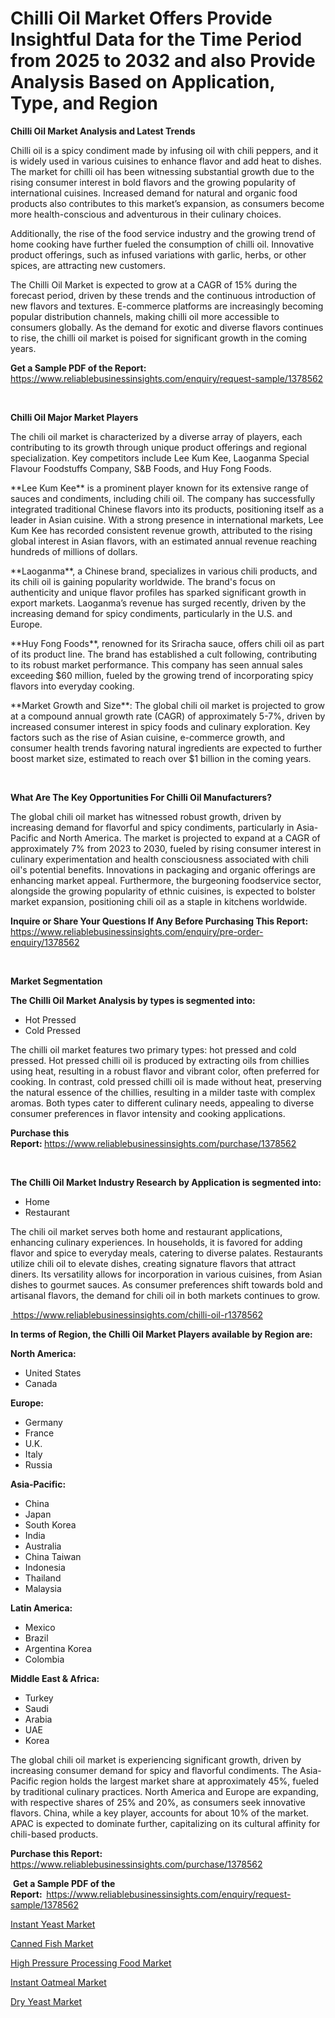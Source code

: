 <p><h1>Chilli Oil Market Offers Provide Insightful Data for the Time Period from 2025 to 2032 and also Provide Analysis Based on Application, Type, and Region</h1></p><p><strong>Chilli Oil Market Analysis and Latest Trends</strong></p>
<p><p>Chilli oil is a spicy condiment made by infusing oil with chili peppers, and it is widely used in various cuisines to enhance flavor and add heat to dishes. The market for chilli oil has been witnessing substantial growth due to the rising consumer interest in bold flavors and the growing popularity of international cuisines. Increased demand for natural and organic food products also contributes to this market’s expansion, as consumers become more health-conscious and adventurous in their culinary choices. </p><p>Additionally, the rise of the food service industry and the growing trend of home cooking have further fueled the consumption of chilli oil. Innovative product offerings, such as infused variations with garlic, herbs, or other spices, are attracting new customers. </p><p>The Chilli Oil Market is expected to grow at a CAGR of 15% during the forecast period, driven by these trends and the continuous introduction of new flavors and textures. E-commerce platforms are increasingly becoming popular distribution channels, making chilli oil more accessible to consumers globally. As the demand for exotic and diverse flavors continues to rise, the chilli oil market is poised for significant growth in the coming years.</p></p>
<p><strong>Get a Sample PDF of the Report:&nbsp;</strong> <a href="https://www.reliablebusinessinsights.com/enquiry/request-sample/1378562?utm_campaign=1847&utm_medium=2&utm_source=Github&utm_content=ia&utm_term=14022025&utm_id=chilli-oil">https://www.reliablebusinessinsights.com/enquiry/request-sample/1378562</a></p>
<p>&nbsp;</p>
<p><strong>Chilli Oil Major Market Players</strong></p>
<p><p>The chili oil market is characterized by a diverse array of players, each contributing to its growth through unique product offerings and regional specialization. Key competitors include Lee Kum Kee, Laoganma Special Flavour Foodstuffs Company, S&B Foods, and Huy Fong Foods.</p><p>**Lee Kum Kee** is a prominent player known for its extensive range of sauces and condiments, including chili oil. The company has successfully integrated traditional Chinese flavors into its products, positioning itself as a leader in Asian cuisine. With a strong presence in international markets, Lee Kum Kee has recorded consistent revenue growth, attributed to the rising global interest in Asian flavors, with an estimated annual revenue reaching hundreds of millions of dollars.</p><p>**Laoganma**, a Chinese brand, specializes in various chili products, and its chili oil is gaining popularity worldwide. The brand's focus on authenticity and unique flavor profiles has sparked significant growth in export markets. Laoganma’s revenue has surged recently, driven by the increasing demand for spicy condiments, particularly in the U.S. and Europe.</p><p>**Huy Fong Foods**, renowned for its Sriracha sauce, offers chili oil as part of its product line. The brand has established a cult following, contributing to its robust market performance. This company has seen annual sales exceeding $60 million, fueled by the growing trend of incorporating spicy flavors into everyday cooking.</p><p>**Market Growth and Size**: The global chili oil market is projected to grow at a compound annual growth rate (CAGR) of approximately 5-7%, driven by increased consumer interest in spicy foods and culinary exploration. Key factors such as the rise of Asian cuisine, e-commerce growth, and consumer health trends favoring natural ingredients are expected to further boost market size, estimated to reach over $1 billion in the coming years.</p></p>
<p>&nbsp;</p>
<p><strong>What Are The Key Opportunities For Chilli Oil Manufacturers?</strong></p>
<p><p>The global chili oil market has witnessed robust growth, driven by increasing demand for flavorful and spicy condiments, particularly in Asia-Pacific and North America. The market is projected to expand at a CAGR of approximately 7% from 2023 to 2030, fueled by rising consumer interest in culinary experimentation and health consciousness associated with chili oil's potential benefits. Innovations in packaging and organic offerings are enhancing market appeal. Furthermore, the burgeoning foodservice sector, alongside the growing popularity of ethnic cuisines, is expected to bolster market expansion, positioning chili oil as a staple in kitchens worldwide.</p></p>
<p><strong>Inquire or Share Your Questions If Any Before Purchasing This Report:</strong> <a href="https://www.reliablebusinessinsights.com/enquiry/pre-order-enquiry/1378562?utm_campaign=1847&utm_medium=2&utm_source=Github&utm_content=ia&utm_term=14022025&utm_id=chilli-oil">https://www.reliablebusinessinsights.com/enquiry/pre-order-enquiry/1378562</a></p>
<p>&nbsp;</p>
<p><strong>Market Segmentation</strong></p>
<p><strong>The Chilli Oil Market Analysis by types is segmented into:</strong></p>
<p><ul><li>Hot Pressed</li><li>Cold Pressed</li></ul></p>
<p><p>The chilli oil market features two primary types: hot pressed and cold pressed. Hot pressed chilli oil is produced by extracting oils from chillies using heat, resulting in a robust flavor and vibrant color, often preferred for cooking. In contrast, cold pressed chilli oil is made without heat, preserving the natural essence of the chillies, resulting in a milder taste with complex aromas. Both types cater to different culinary needs, appealing to diverse consumer preferences in flavor intensity and cooking applications.</p></p>
<p><strong>Purchase this Report:&nbsp;</strong><a href="https://www.reliablebusinessinsights.com/purchase/1378562?utm_campaign=1847&utm_medium=2&utm_source=Github&utm_content=ia&utm_term=14022025&utm_id=chilli-oil">https://www.reliablebusinessinsights.com/purchase/1378562</a></p>
<p>&nbsp;</p>
<p><strong>The Chilli Oil Market Industry Research by Application is segmented into:</strong></p>
<p><ul><li>Home</li><li>Restaurant</li></ul></p>
<p><p>The chili oil market serves both home and restaurant applications, enhancing culinary experiences. In households, it is favored for adding flavor and spice to everyday meals, catering to diverse palates. Restaurants utilize chili oil to elevate dishes, creating signature flavors that attract diners. Its versatility allows for incorporation in various cuisines, from Asian dishes to gourmet sauces. As consumer preferences shift towards bold and artisanal flavors, the demand for chili oil in both markets continues to grow.</p></p>
<p><a href="https://www.reliablebusinessinsights.com/chilli-oil-r1378562?utm_campaign=1847&utm_medium=2&utm_source=Github&utm_content=ia&utm_term=14022025&utm_id=chilli-oil">&nbsp;https://www.reliablebusinessinsights.com/chilli-oil-r1378562</a></p>
<p><strong>In terms of Region, the Chilli Oil Market Players available by Region are:</strong></p>
<p>
    <p> <strong> North America: </strong>
        <ul>
            <li>United States</li>
            <li>Canada</li>
        </ul>
        </p> 
    <p> <strong> Europe: </strong>
        <ul>
            <li>Germany</li>
            <li>France</li>
            <li>U.K.</li>
            <li>Italy</li>
            <li>Russia</li>
        </ul>
        </p> 
    <p> <strong> Asia-Pacific: </strong>
        <ul>
            <li>China</li>
            <li>Japan</li>
            <li>South Korea</li>
            <li>India</li>
            <li>Australia</li>
            <li>China Taiwan</li>
            <li>Indonesia</li>
            <li>Thailand</li>
            <li>Malaysia</li>
        </ul>
        </p> 
    <p> <strong> Latin America: </strong>
        <ul>
            <li>Mexico</li>
            <li>Brazil</li>
            <li>Argentina Korea</li>
            <li>Colombia</li>
        </ul>
        </p> 
    <p> <strong> Middle East & Africa: </strong>
        <ul>
            <li>Turkey</li>
            <li>Saudi</li>
            <li>Arabia</li>
            <li>UAE</li>
            <li>Korea</li>
        </ul>
    </p>
    </p>
<p><p>The global chili oil market is experiencing significant growth, driven by increasing consumer demand for spicy and flavorful condiments. The Asia-Pacific region holds the largest market share at approximately 45%, fueled by traditional culinary practices. North America and Europe are expanding, with respective shares of 25% and 20%, as consumers seek innovative flavors. China, while a key player, accounts for about 10% of the market. APAC is expected to dominate further, capitalizing on its cultural affinity for chili-based products.</p></p>
<p><strong>Purchase this Report: </strong><a href="https://www.reliablebusinessinsights.com/purchase/1378562?utm_campaign=1847&utm_medium=2&utm_source=Github&utm_content=ia&utm_term=14022025&utm_id=chilli-oil">https://www.reliablebusinessinsights.com/purchase/1378562</a></p>
<p>&nbsp;<strong>Get a Sample PDF of the Report:&nbsp;&nbsp;</strong><a href="https://www.reliablebusinessinsights.com/enquiry/request-sample/1378562?utm_campaign=1847&utm_medium=2&utm_source=Github&utm_content=ia&utm_term=14022025&utm_id=chilli-oil">https://www.reliablebusinessinsights.com/enquiry/request-sample/1378562</a></p>
<p><strong></strong></p>
<p><p><a href="https://github.com/donkalucine10/Market-Research-Report-List-1/blob/main/instant-yeast-market.md?utm_campaign=1847&utm_medium=2&utm_source=Github&utm_content=ia&utm_term=14022025&utm_id=chilli-oil">Instant Yeast Market</a></p><p><a href="https://github.com/kaqiewan/Market-Research-Report-List-1/blob/main/canned-fish-market.md?utm_campaign=1847&utm_medium=2&utm_source=Github&utm_content=ia&utm_term=14022025&utm_id=chilli-oil">Canned Fish Market</a></p><p><a href="https://github.com/elodielamto06/Market-Research-Report-List-1/blob/main/high-pressure-processing-food-market.md?utm_campaign=1847&utm_medium=2&utm_source=Github&utm_content=ia&utm_term=14022025&utm_id=chilli-oil">High Pressure Processing Food Market</a></p><p><a href="https://github.com/feeqahrndz/Market-Research-Report-List-1/blob/main/instant-oatmeal-market.md?utm_campaign=1847&utm_medium=2&utm_source=Github&utm_content=ia&utm_term=14022025&utm_id=chilli-oil">Instant Oatmeal Market</a></p><p><a href="https://github.com/taxyevgwlle/Market-Research-Report-List-1/blob/main/dry-yeast-market.md?utm_campaign=1847&utm_medium=2&utm_source=Github&utm_content=ia&utm_term=14022025&utm_id=chilli-oil">Dry Yeast Market</a></p></p>